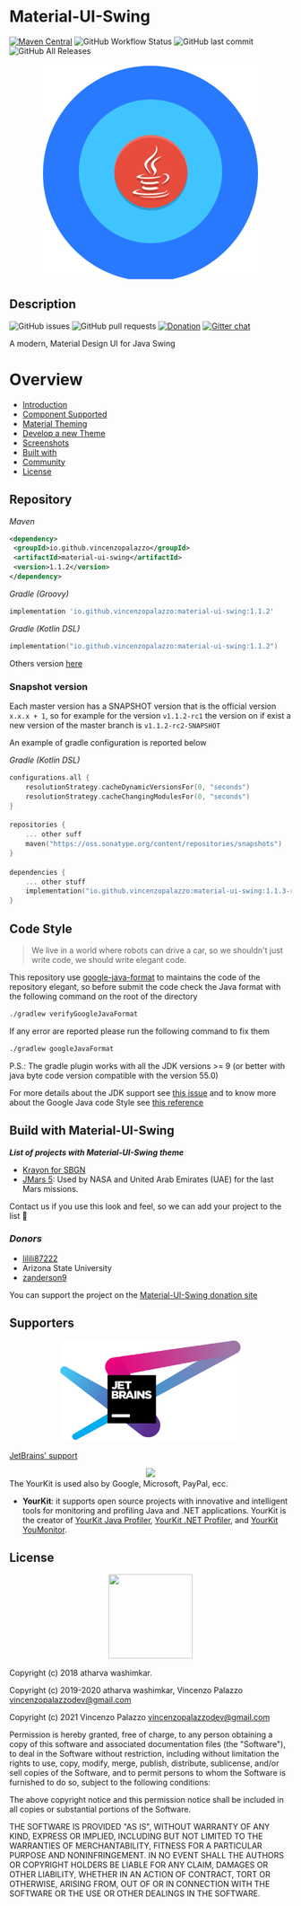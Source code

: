 # Material-UI-Swing
[![Maven Central](https://img.shields.io/maven-central/v/io.github.vincenzopalazzo/material-ui-swing?color=%237cc4f4&style=for-the-badge)](https://search.maven.org/search?q=g:%22io.github.vincenzopalazzo%22%20AND%20a:%22material-ui-swing%22)
![GitHub Workflow Status](https://img.shields.io/github/workflow/status/vincenzopalazzo/material-ui-swing/build?style=for-the-badge)
![GitHub last commit](https://img.shields.io/github/last-commit/vincenzopalazzo/material-ui-swing?color=%237cc4f4&style=for-the-badge)
![GitHub All Releases](https://img.shields.io/github/downloads/vincenzopalazzo/material-ui-swing/total?color=%234caf50&style=for-the-badge)

<div align="center">
    <img src="https://raw.githubusercontent.com/material-ui-swing/material-ui-swing-icon/main/svg/java-red-icon.svg" />
</div>

## Description
![GitHub issues](https://img.shields.io/github/issues/vincenzopalazzo/material-ui-swing.svg?style=for-the-badge)
![GitHub pull requests](https://img.shields.io/github/issues-pr/vincenzopalazzo/material-ui-swing.svg?style=for-the-badge)
[![Donation](https://img.shields.io/website/http/material-ui-swing.github.io/material-ui-swing-donations.svg?style=for-the-badge&up_color=yellow&up_message=Donation)](https://material-ui-swing.github.io/material-ui-swing-donations)
[![Gitter chat](https://img.shields.io/gitter/room/vincenzopalazzo/material-ui-swing.svg?style=for-the-badge)](https://gitter.im/material-ui-swing/community?utm_source=badge&utm_medium=badge&utm_campaign=pr-badge)

A modern, Material Design UI for Java Swing

# Overview

- [Introduction](https://github.com/vincenzopalazzo/material-ui-swing/wiki/Introduction)
- [Component Supported](https://github.com/vincenzopalazzo/material-ui-swing/wiki/Component-Supported)
- [Material Theming](https://github.com/vincenzopalazzo/material-ui-swing/wiki)
- [Develop a new Theme](https://github.com/vincenzopalazzo/material-ui-swing/wiki)
- [Screenshots](https://github.com/vincenzopalazzo/material-ui-swing/wiki/Screenshots)
- [Built with](https://github.com/vincenzopalazzo/material-ui-swing/wiki/Built-with)
- [Community](https://gitter.im/material-ui-swing/community?utm_source=share-link&utm_medium=link&utm_campaign=share-link)
- [License](https://github.com/vincenzopalazzo/material-ui-swing/tree/development#license)

 ## Repository

 _Maven_
 ```xml
<dependency>
  <groupId>io.github.vincenzopalazzo</groupId>
  <artifactId>material-ui-swing</artifactId>
  <version>1.1.2</version>
</dependency>
 ```

 _Gradle (Groovy)_
```groovy
implementation 'io.github.vincenzopalazzo:material-ui-swing:1.1.2'
```

 _Gradle (Kotlin DSL)_
```kotlin
implementation("io.github.vincenzopalazzo:material-ui-swing:1.1.2")
```

Others version [here](https://search.maven.org/artifact/io.github.vincenzopalazzo/material-ui-swing)

### Snapshot version

Each master version has a SNAPSHOT version that is the official version `x.x.x + 1`, so for example for the version `v1.1.2-rc1`
the version on if exist a new version of the master branch is `v1.1.2-rc2-SNAPSHOT`

An example of gradle configuration is reported below

_Gradle (Kotlin DSL)_
```kotlin
configurations.all {
    resolutionStrategy.cacheDynamicVersionsFor(0, "seconds")
    resolutionStrategy.cacheChangingModulesFor(0, "seconds")
}

repositories {
    ... other suff
    maven("https://oss.sonatype.org/content/repositories/snapshots")
}

dependencies {
    ... other stuff
    implementation("io.github.vincenzopalazzo:material-ui-swing:1.1.3-rc1-SNAPSHOT")
}

```

## Code Style
> We live in a world where robots can drive a car, so we shouldn't just write code, we should write elegant code.

This repository use [google-java-format](https://github.com/sherter/google-java-format-gradle-plugin) to maintains the code of the repository elegant, so
before submit the code check the Java format with the following command on the root of the directory

```bash
./gradlew verifyGoogleJavaFormat
```

If any error are reported please run the following command to fix them

```bash
./gradlew googleJavaFormat
```

P.S.: The gradle plugin works with all the JDK versions >= 9 (or better with java byte code version compatible with the version  55.0)

For more details about the JDK support see [this issue](https://github.com/sherter/google-java-format-gradle-plugin/issues/58) 
and to know more about the Google Java code Style see [this reference](https://google.github.io/styleguide/javaguide.html)

## Build with Material-UI-Swing
_**List of projects with Material-UI-Swing theme**_
- [Krayon for SBGN](https://github.com/wiese42/krayon4sbgn)
- [JMars 5](https://JMars.mars.asu.edu): Used by NASA and United Arab Emirates (UAE) for the last Mars missions.

Contact us if you use this look and feel, so we can add your project to the list 🙂

### _Donors_
- [lilili87222](https://github.com/lilili87222)
- Arizona State University
- [zanderson9](https://github.com/zanderson9)

You can support the project on the [Material-UI-Swing donation site](https://material-ui-swing.github.io/material-ui-swing-donations/)

## Supporters

<div align="center">
  <img src="docs/jetbrains-logos/jetbrains-variant-4.png" width="325" height="180"/>
</div>

[JetBrains' support](https://www.jetbrains.com/?from=material-ui-swing)

<div align="center">
  <img src="https://www.yourkit.com/images/yklogo.png"/>
</div>
The YourKit is used also by Google, Microsoft, PayPal, ecc.

- **YourKit**: it supports open source projects with innovative and intelligent tools
for monitoring and profiling Java and .NET applications.
YourKit is the creator of <a href="https://www.yourkit.com/java/profiler/">YourKit Java Profiler</a>,
<a href="https://www.yourkit.com/.net/profiler/">YourKit .NET Profiler</a>,
and <a href="https://www.yourkit.com/youmonitor/">YourKit YouMonitor</a>.

## License

<div align="center">
  <img src="https://opensource.org/files/osi_keyhole_300X300_90ppi_0.png" width="150" height="150"/>
</div>

Copyright (c) 2018 atharva washimkar.

Copyright (c) 2019-2020 atharva washimkar, Vincenzo Palazzo vincenzopalazzodev@gmail.com

Copyright (c) 2021 Vincenzo Palazzo vincenzopalazzodev@gmail.com

Permission is hereby granted, free of charge, to any person obtaining a copy of this software and associated documentation files (the "Software"), 
to deal in the Software without restriction, including without limitation the rights to use, copy, modify, merge, publish, distribute, 
sublicense, and/or sell copies of the Software, and to permit persons to whom the Software is furnished to do so, subject to the following conditions:

The above copyright notice and this permission notice shall be included in all copies or substantial portions of the Software.

THE SOFTWARE IS PROVIDED "AS IS", WITHOUT WARRANTY OF ANY KIND, EXPRESS OR IMPLIED, INCLUDING BUT NOT LIMITED TO THE WARRANTIES OF MERCHANTABILITY, 
FITNESS FOR A PARTICULAR PURPOSE AND NONINFRINGEMENT. IN NO EVENT SHALL THE AUTHORS OR COPYRIGHT HOLDERS BE LIABLE FOR ANY CLAIM, 
DAMAGES OR OTHER LIABILITY, WHETHER IN AN ACTION OF CONTRACT, TORT OR OTHERWISE, ARISING FROM, OUT OF OR IN CONNECTION WITH THE SOFTWARE OR THE USE 
OR OTHER DEALINGS IN THE SOFTWARE.

